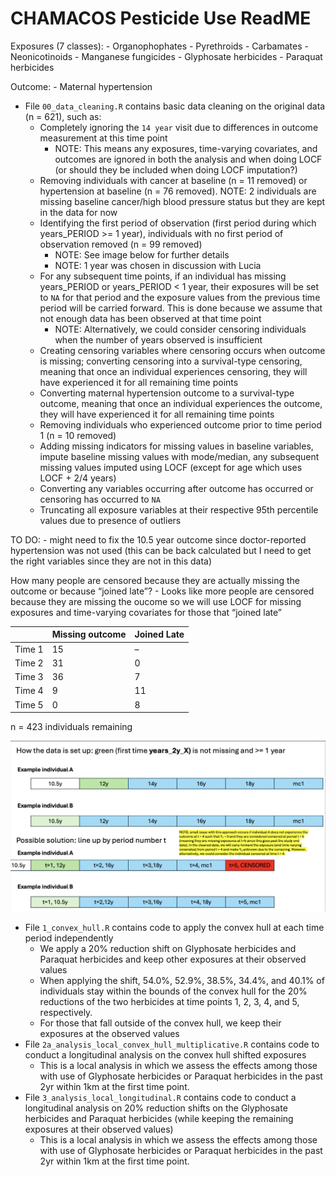 CHAMACOS Pesticide Use ReadME
================

Exposures (7 classes): - Organophophates - Pyrethroids - Carbamates -
Neonicotinoids - Manganese fungicides - Glyphosate herbicides - Paraquat
herbicides

Outcome: - Maternal hypertension

- File `00_data_cleaning.R` contains basic data cleaning on the original
  data (n = 621), such as:
  - Completely ignoring the `14 year` visit due to differences in
    outcome measurement at this time point
    - NOTE: This means any exposures, time-varying covariates, and
      outcomes are ignored in both the analysis and when doing LOCF (or
      should they be included when doing LOCF imputation?)
  - Removing individuals with cancer at baseline (n = 11 removed) or
    hypertension at baseline (n = 76 removed). NOTE: 2 individuals are
    missing baseline cancer/high blood pressure status but they are kept
    in the data for now
  - Identifying the first period of observation (first period during
    which years_PERIOD \>= 1 year), individuals with no first period of
    observation removed (n = 99 removed)
    - NOTE: See image below for further details
    - NOTE: 1 year was chosen in discussion with Lucia
  - For any subsequent time points, if an individual has missing
    years_PERIOD or years_PERIOD \< 1 year, their exposures will be set
    to `NA` for that period and the exposure values from the previous
    time period will be carried forward. This is done because we assume
    that not enough data has been observed at that time point
    - NOTE: Alternatively, we could consider censoring individuals when
      the number of years observed is insufficient
  - Creating censoring variables where censoring occurs when outcome is
    missing; converting censoring into a survival-type censoring,
    meaning that once an individual experiences censoring, they will
    have experienced it for all remaining time points
  - Converting maternal hypertension outcome to a survival-type outcome,
    meaning that once an individual experiences the outcome, they will
    have experienced it for all remaining time points
  - Removing individuals who experienced outcome prior to time period 1
    (n = 10 removed)
  - Adding missing indicators for missing values in baseline variables,
    impute baseline missing values with mode/median, any subsequent
    missing values imputed using LOCF (except for age which uses LOCF +
    2/4 years)
  - Converting any variables occurring after outcome has occurred or
    censoring has occurred to `NA`
  - Truncating all exposure variables at their respective 95th
    percentile values due to presence of outliers

TO DO: - might need to fix the 10.5 year outcome since doctor-reported
hypertension was not used (this can be back calculated but I need to get
the right variables since they are not in this data)

How many people are censored because they are actually missing the
outcome or because “joined late”? - Looks like more people are censored
because they are missing the oucome so we will use LOCF for missing
exposures and time-varying covariates for those that “joined late”

|        | Missing outcome | Joined Late |
|--------|-----------------|-------------|
| Time 1 | 15              | –           |
| Time 2 | 31              | 0           |
| Time 3 | 36              | 7           |
| Time 4 | 9               | 11          |
| Time 5 | 0               | 8           |

n = 423 individuals remaining

![](plots/CHAMACOS_Outcome.png)

- File `1_convex_hull.R` contains code to apply the convex hull at each
  time period independently
  - We apply a 20% reduction shift on Glyphosate herbicides and Paraquat
    herbicides and keep other exposures at their observed values
  - When applying the shift, 54.0%, 52.9%, 38.5%, 34.4%, and 40.1% of
    individuals stay within the bounds of the convex hull for the 20%
    reductions of the two herbicides at time points 1, 2, 3, 4, and 5,
    respectively.
  - For those that fall outside of the convex hull, we keep their
    exposures at the observed values
- File `2a_analysis_local_convex_hull_multiplicative.R` contains code to
  conduct a longitudinal analysis on the convex hull shifted exposures
  - This is a local analysis in which we assess the effects among those
    with use of Glyphosate herbicides or Paraquat herbicides in the past
    2yr within 1km at the first time point.
- File `3_analysis_local_longitudinal.R` contains code to conduct a
  longitudinal analysis on 20% reduction shifts on the Glyphosate
  herbicides and Paraquat herbicides (while keeping the remaining
  exposures at their observed values)
  - This is a local analysis in which we assess the effects among those
    with use of Glyphosate herbicides or Paraquat herbicides in the past
    2yr within 1km at the first time point.
